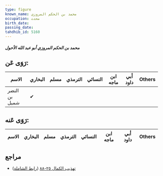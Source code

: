 ```yaml
---
type: figure
known_name: محمد بن الحكم المروزي
occupation: محدث
birth_date:
passing_date:
tahdhib_id: 5160
---
```

##### محمد بن الحكم المروزي أبو عبد الله الأحول

## رَوَى عَن:
| الاسم         | البخاري | مسلم | الترمذي | النسائي | ابن ماجه | أبي داود | Others |
| ------------- | ------- | ---- | ------- | ------- | -------- | -------- | ------ |
| النضر بن شميل | ✔       |      |         |         |          |          |        |
## رَوَى عَنه:
| الاسم | البخاري | مسلم | الترمذي | النسائي | ابن ماجه | أبي داود | Others |
| ----- | ------- | ---- | ------- | ------- | -------- | -------- | ------ |
## مراجع
- [تهذيب الكمال ٢٥-٨٨](obsidian://open?vault=Tahdhib-al-Kamal&file=Figures/٥١٦٠-محمد%20بن%20الحكم%20المروزي%20أبو%20عبد%20الله%20الأحول) ([رابط الشاملة](https://shamela.ws/book/3722/13181))